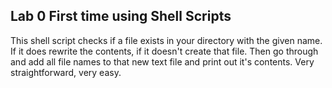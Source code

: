 ## Lab 0 First time using Shell Scripts

This shell script checks if a file exists in your directory with the given name. If it does
rewrite the contents, if it doesn't create that file. Then go through and add all file names to that new text file and print out 
it's contents. Very straightforward, very easy.

